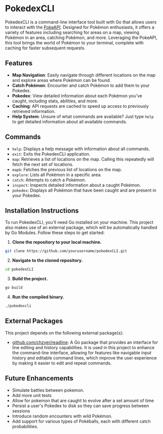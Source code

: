 # PokedexCLI

PokedexCLI is a command-line interface tool built with Go that allows users to interact with the [PokeAPI](https://pokeapi.co/docs/v2). Designed for Pokémon enthusiasts, it offers a variety of features including searching for areas on a map, viewing Pokémon in an area, catching Pokémon, and more. Leveraging the PokeAPI, this tool brings the world of Pokémon to your terminal, complete with caching for faster subsequent requests.

## Features

- **Map Navigation**: Easily navigate through different locations on the map and explore areas where Pokémon can be found.
- **Catch Pokémon**: Encounter and catch Pokémon to add them to your Pokedex.
- **Pokedex**: View detailed information about each Pokémon you've caught, including stats, abilities, and more.
- **Caching**: API requests are cached to speed up access to previously retrieved information.
- **Help System**: Unsure of what commands are available? Just type `help` to get detailed information about all available commands.

## Commands

- `help`: Displays a help message with information about all commands.
- `exit`: Exits the PokedexCLI application.
- `map`: Retrieves a list of locations on the map. Calling this repeatedly will fetch the next set of locations.
- `mapb`: Fetches the previous list of locations on the map.
- `explore`: Lists all Pokémon in a specific area.
- `catch`: Attempts to catch a Pokémon.
- `inspect`: Inspects detailed information about a caught Pokémon.
- `pokedex`: Displays all Pokémon that have been caught and are present in your Pokedex.

## Installation Instructions

To run PokedexCLI, you'll need Go installed on your machine. This project also makes use of an external package, which will be automatically handled by Go Modules. Follow these steps to get started:

1. **Clone the repository to your local machine.**

```bash
git clone https://github.com/yourusername/pokedexCLI.git
```

2. **Navigate to the cloned repository.**

```bash
cd pokedexCLI
```

3. **Build the project.**

```bash
go build
```

4. **Run the compiled binary.**

```bash
./pokedexcli
```

## External Packages

This project depends on the following external package(s):

- [github.com/chzyer/readline](https://github.com/chzyer/readline): A Go package that provides an interface for line editing and history capabilities. It is used in this project to enhance the command-line interface, allowing for features like navigable input history and editable command lines, which improve the user experience by making it easier to edit and repeat commands.

## Future Enhancements

- Simulate battles between pokemon.
- Add more unit tests
- Allow for pokemon that are caught to evolve after a set amount of time
- Persist a user's Pokedex to disk so they can save progress between sessions
- Introduce random encounters with wild Pokémon.
- Add support for various types of Pokéballs, each with different catch probabilities.
